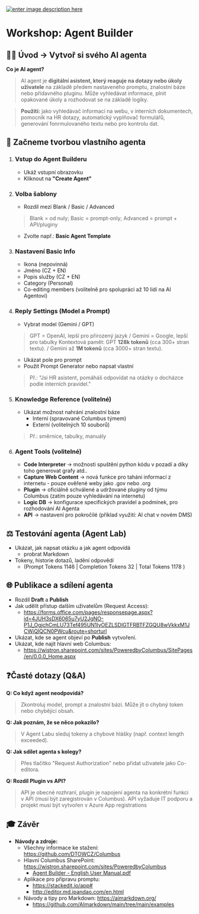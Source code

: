 [![enter image description here](https://www.wistron.cz/wp-content/uploads/2022/10/logo-light.svg)](http://www.wistron.cz)
# Workshop: Agent Builder
## 👨‍🏫 Úvod → Vytvoř si svého AI agenta
**Co je AI agent?**
> AI agent je **digitální asistent, který reaguje na dotazy nebo úkoly uživatele** na základě předem nastaveného promptu, znalostní báze nebo přídavného pluginu. Může vyhledávat informace, plnit opakované úkoly a rozhodovat se na základě logiky. 

> **Použítí:** jako vyhledávač informací na webu, v interních dokumentech, pomocník na HR dotazy, automatický vyplňovač formulářů, generování fonrmulovaného textu nebo pro kontrolu dat.


## 🤖 **Začneme tvorbou vlastního agenta**

1. ### **Vstup do Agent Builderu**
	- Ukáž vstupní obrazovku
	- Kliknout na **"Create Agent"**

2. ### **Volba šablony**
	- Rozdíl mezi Blank / Basic / Advanced
	> Blank = od nuly; Basic = prompt-only; Advanced = prompt + API/pluginy
	- Zvolte např.: **Basic Agent Template**

3. ### **Nastavení Basic Info**
	- Ikona (nepovinná)
	- Jméno (CZ + EN)
	- Popis služby (CZ + EN)
	- Category  (Personal)
	- Co-editing members (volitelně pro spolupráci až 10 lidi na AI Agentovi) 

4. ### **Reply Settings (Model a Prompt)**
	- Vybrat model (Gemini / GPT)
	> GPT = OpenAI, lepší pro přirozený jazyk / Gemini = Google, lepší pro tabulky
	> Kontextová pamět: GPT **128k tokenů** (cca 300+ stran textu). / Gemini až **1M tokenů**  (cca 3000+ stran textu).
	- Ukázat pole pro prompt
	- Použít Prompt Generator nebo napsat vlastní
	> Př.: "Jsi HR asistent, pomáháš odpovídat na otázky o docházce podle interních pravidel."

5. ### **Knowledge Reference (volitelné)**
	- Ukázat možnost nahrání znalostní báze
		- Interní  (spravované Columbus týmem)
		- Externí (volitelných 10 souborů)
	> Př.: směrnice, tabulky, manuály

6. ### **Agent Tools (volitelné)**
	- **Code Interpreter** → možnosti spuštění python kódu v pozadí a díky toho generovat grafy atd..
	- **Capture Web Content** → nová funkce pro taháni informací z internetu -   pouze ověřené weby jako .gov nebo .org
	- **Plugin** → oficiálně schválené  a udržované pluginy od týmu Columbus (zatím pouze vyhledávání na internetu)
	- **Logic DB** → konfigurace specifických pravidel a podmínek, pro rozhodování AI Agenta
	- **API** → nastavení pro pokročilé (příklad využití: AI chat v novém DMS)


## ⚖️ **Testování agenta (Agent Lab)**
- Ukázat, jak napsat otázku a jak agent odpovídá
	- probrat Markdown
- Tokeny, historie dotazů, ladění odpovědí
	- (Prompt Tokens  1146  | Completion Tokens  32  | Total Tokens  1178  )


## 🌐 **Publikace a sdílení agenta**
- Rozdíl **Draft** a **Publish**
- Jak udělit přístup dalším uživatelům (Request Access): 
	- https://forms.office.com/pages/responsepage.aspx?id=4JUH3sDX6065u7yU2JgNO-P1J_OgjchCmLU73Tef495UN1IyOEZLSDlGTFRBTFZGQU8wVkkxM1JCWiQlQCN0PWcu&route=shorturl
- Ukázat, kde se agent objeví po **Publish** vytvoření.
- Ukázat, kde najít hlavní web Columbus:  
	- https://wistron.sharepoint.com/sites/PoweredbyColumbus/SitePages/en/0.0.0_Home.aspx


## ❓**Časté dotazy (Q&A)**
**Q: Co když agent neodpovídá?**
> Zkontroluj model, prompt a znalostní bázi. Může jít o chybný token nebo chybějící obsah.

**Q: Jak poznám, že se něco pokazilo?**
> V Agent Labu sleduj tokeny a chybové hlášky (např. context length exceeded).

**Q: Jak sdílet agenta s kolegy?**
> Přes tlačítko "Request Authorization" nebo přidat uživatele jako Co-editora.

**Q: Rozdíl Plugin vs API?**
> API je obecné rozhraní, plugin je napojení agenta na konkrétní funkci v API (musí být zaregistrován v Columbus).
> API vyžaduje IT podporu a projekt musí být vytvořen v Azure App registrations


## 🎓 Závěr
- **Návody a zdroje:**
  - Všechny informace ke stažení: https://github.com/DTOWCZ/Columbus
  - Hlavní Columbus SharePoint: https://wistron.sharepoint.com/sites/PoweredbyColumbus
	  - [Agent Builder - English User Manual.pdf](https://wistron.sharepoint.com/sites/PoweredbyColumbus/SiteAssets/Forms/AllItems.aspx?id=%2Fsites%2FPoweredbyColumbus%2FSiteAssets%2F%E6%AA%94%E6%A1%88%E9%80%A3%E7%B5%90%5FEn%2FAgent%20Builder%20%E6%93%8D%E4%BD%9C%E6%89%8B%E5%86%8A%5F20250325%5FEn%2Epdf&parent=%2Fsites%2FPoweredbyColumbus%2FSiteAssets%2F%E6%AA%94%E6%A1%88%E9%80%A3%E7%B5%90%5FEn&p=true&ga=1)
  - Aplikace pro přípravu promptu: 
	  - https://stackedit.io/app#
	  - http://editor.md.ipandao.com/en.html
  - Návody a tipy pro Markdown: https://aimarkdown.org/
	  - https://github.com/AImarkdown/main/tree/main/examples


<!--stackedit_data:
eyJoaXN0b3J5IjpbMTI0ODA5NDIzMCwtMTg1ODUwODM2MywxMD
A5Nzg1MzExLC0xOTEyNTMwMzE3LDE1Nzk5OTU3OTksMTA2MzYz
NzMzLDIwMzg5MDEyNDJdfQ==
-->